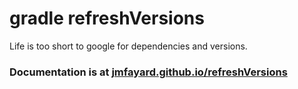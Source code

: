 # gradle refreshVersions

Life is too short to google for dependencies and versions.

### Documentation is at [jmfayard.github.io/refreshVersions](https://jmfayard.github.io/refreshVersions/)
